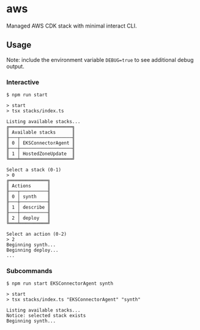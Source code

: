 # aws

Managed AWS CDK stack with minimal interact CLI.

## Usage

Note: include the environment variable `DEBUG=true` to see additional debug output.

### Interactive

```
$ npm run start

> start
> tsx stacks/index.ts

Listing available stacks...
╔═══════════════════════╗
║ Available stacks      ║
╟───┬───────────────────╢
║ 0 │ EKSConnectorAgent ║
╟───┼───────────────────╢
║ 1 │ HostedZoneUpdate  ║
╚═══╧═══════════════════╝

Select a stack (0-1)
> 0
╔══════════════╗
║ Actions      ║
╟───┬──────────╢
║ 0 │ synth    ║
╟───┼──────────╢
║ 1 │ describe ║
╟───┼──────────╢
║ 2 │ deploy   ║
╚═══╧══════════╝

Select an action (0-2)
> 2
Beginning synth...
Beginning deploy...
...
```

### Subcommands

```
$ npm run start EKSConnectorAgent synth

> start
> tsx stacks/index.ts "EKSConnectorAgent" "synth"

Listing available stacks...
Notice: selected stack exists
Beginning synth...
```
